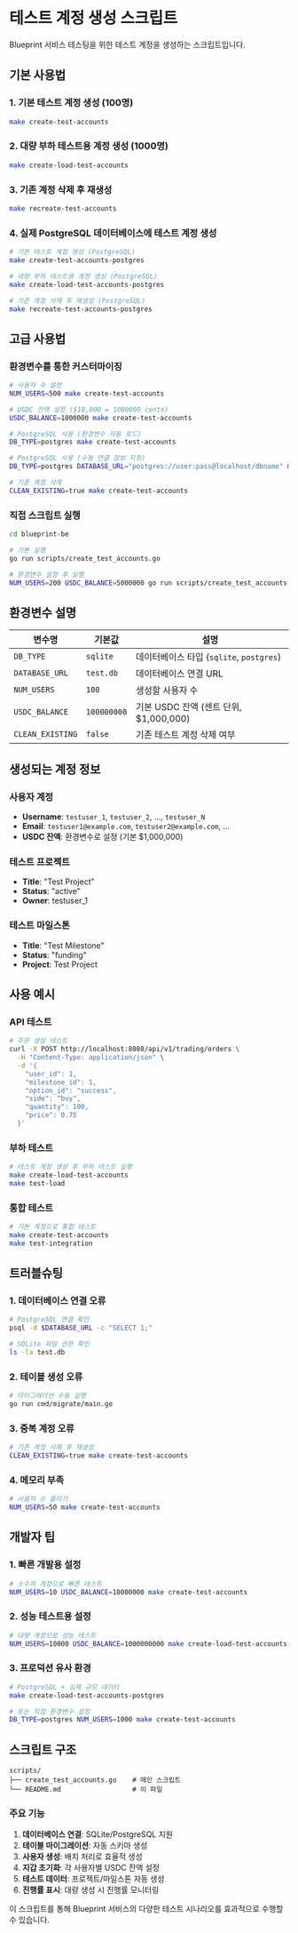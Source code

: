 # 테스트 계정 생성 스크립트

Blueprint 서비스 테스팅을 위한 테스트 계정을 생성하는 스크립트입니다.

## 기본 사용법

### 1. 기본 테스트 계정 생성 (100명)
```bash
make create-test-accounts
```

### 2. 대량 부하 테스트용 계정 생성 (1000명)
```bash
make create-load-test-accounts
```

### 3. 기존 계정 삭제 후 재생성
```bash
make recreate-test-accounts
```

### 4. 실제 PostgreSQL 데이터베이스에 테스트 계정 생성
```bash
# 기본 테스트 계정 생성 (PostgreSQL)
make create-test-accounts-postgres

# 대량 부하 테스트용 계정 생성 (PostgreSQL)
make create-load-test-accounts-postgres

# 기존 계정 삭제 후 재생성 (PostgreSQL)
make recreate-test-accounts-postgres
```

## 고급 사용법

### 환경변수를 통한 커스터마이징
```bash
# 사용자 수 설정
NUM_USERS=500 make create-test-accounts

# USDC 잔액 설정 ($10,000 = 1000000 cents)
USDC_BALANCE=1000000 make create-test-accounts

# PostgreSQL 사용 (환경변수 자동 로드)
DB_TYPE=postgres make create-test-accounts

# PostgreSQL 사용 (수동 연결 정보 지정)
DB_TYPE=postgres DATABASE_URL="postgres://user:pass@localhost/dbname" make create-test-accounts

# 기존 계정 삭제
CLEAN_EXISTING=true make create-test-accounts
```

### 직접 스크립트 실행
```bash
cd blueprint-be

# 기본 실행
go run scripts/create_test_accounts.go

# 환경변수 설정 후 실행
NUM_USERS=200 USDC_BALANCE=5000000 go run scripts/create_test_accounts.go
```

## 환경변수 설명

| 변수명 | 기본값 | 설명 |
|--------|--------|------|
| `DB_TYPE` | `sqlite` | 데이터베이스 타입 (`sqlite`, `postgres`) |
| `DATABASE_URL` | `test.db` | 데이터베이스 연결 URL |
| `NUM_USERS` | `100` | 생성할 사용자 수 |
| `USDC_BALANCE` | `100000000` | 기본 USDC 잔액 (센트 단위, $1,000,000) |
| `CLEAN_EXISTING` | `false` | 기존 테스트 계정 삭제 여부 |

## 생성되는 계정 정보

### 사용자 계정
- **Username**: `testuser_1`, `testuser_2`, ..., `testuser_N`
- **Email**: `testuser1@example.com`, `testuser2@example.com`, ...
- **USDC 잔액**: 환경변수로 설정 (기본 $1,000,000)

### 테스트 프로젝트
- **Title**: "Test Project"
- **Status**: "active"
- **Owner**: testuser_1

### 테스트 마일스톤
- **Title**: "Test Milestone"
- **Status**: "funding"
- **Project**: Test Project

## 사용 예시

### API 테스트
```bash
# 주문 생성 테스트
curl -X POST http://localhost:8080/api/v1/trading/orders \
  -H "Content-Type: application/json" \
  -d '{
    "user_id": 1,
    "milestone_id": 1,
    "option_id": "success",
    "side": "buy",
    "quantity": 100,
    "price": 0.75
  }'
```

### 부하 테스트
```bash
# 테스트 계정 생성 후 부하 테스트 실행
make create-load-test-accounts
make test-load
```

### 통합 테스트
```bash
# 기본 계정으로 통합 테스트
make create-test-accounts
make test-integration
```

## 트러블슈팅

### 1. 데이터베이스 연결 오류
```bash
# PostgreSQL 연결 확인
psql -d $DATABASE_URL -c "SELECT 1;"

# SQLite 파일 권한 확인
ls -la test.db
```

### 2. 테이블 생성 오류
```bash
# 마이그레이션 수동 실행
go run cmd/migrate/main.go
```

### 3. 중복 계정 오류
```bash
# 기존 계정 삭제 후 재생성
CLEAN_EXISTING=true make create-test-accounts
```

### 4. 메모리 부족
```bash
# 사용자 수 줄이기
NUM_USERS=50 make create-test-accounts
```

## 개발자 팁

### 1. 빠른 개발용 설정
```bash
# 소수의 계정으로 빠른 테스트
NUM_USERS=10 USDC_BALANCE=10000000 make create-test-accounts
```

### 2. 성능 테스트용 설정
```bash
# 대량 계정으로 성능 테스트
NUM_USERS=10000 USDC_BALANCE=1000000000 make create-load-test-accounts
```

### 3. 프로덕션 유사 환경
```bash
# PostgreSQL + 실제 규모 데이터
make create-load-test-accounts-postgres

# 또는 직접 환경변수 설정
DB_TYPE=postgres NUM_USERS=1000 make create-test-accounts
```

## 스크립트 구조

```
scripts/
├── create_test_accounts.go    # 메인 스크립트
└── README.md                  # 이 파일
```

### 주요 기능
1. **데이터베이스 연결**: SQLite/PostgreSQL 지원
2. **테이블 마이그레이션**: 자동 스키마 생성
3. **사용자 생성**: 배치 처리로 효율적 생성
4. **지갑 초기화**: 각 사용자별 USDC 잔액 설정
5. **테스트 데이터**: 프로젝트/마일스톤 자동 생성
6. **진행률 표시**: 대량 생성 시 진행률 모니터링

이 스크립트를 통해 Blueprint 서비스의 다양한 테스트 시나리오를 효과적으로 수행할 수 있습니다.